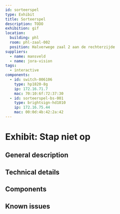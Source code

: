 ```yaml
---
id: sorteerspel
type: Exhibit
title: Sorteerspel
description: TODO
exhibition: gif
location:
  building: phl
  room: phl-zaal-002
  position: Halverwege zaal 2 aan de rechterzijde
suppliers:
  - name: mansveld
  - name: jora-vision
tags:
  - interactive
components:
  - id: switch-006106
    type: hp1820-8g
    ip: 172.16.71.7
    mac: 70:10:6f:72:37:30
  - id: sorteerspel-bs-001
    type: brightsign-hd1010
    ip: 172.16.75.44
    mac: 00:0d:4b:42:2a:42
---
```


# Exhibit: Stap niet op

## General description

## Technical details

## Components

## Known issues
